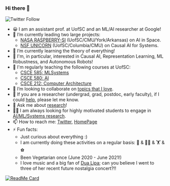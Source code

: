### Hi there 👋
![Twitter Follow](https://img.shields.io/twitter/follow/PooyanJamshidi?style=social)

- 😀 I am an assistant prof. at UofSC and an ML/AI researcher at Google! 
- 🔭 I’m currently leading two large projects: 
    - [NASA RASPBERRY-SI](https://nasa-raspberry-si.github.io/raspberry-si/) (UofSC/CMU/York/Arkansas) on AI in Space.
    - [NSF UNICORN](https://www.nsf.gov/awardsearch/showAward?AWD_ID=2107463) (UofSC/Columbia/CMU) on Causal AI for Systems.
- 🌱 I’m currently learning the theory of everything! 
- 🤖 I'm, in particular, interested in Causal AI, Representation Learning, ML Robustness, and Autonomous Robots!
- 🏫 I'm regularly teaching the following courses at UofSC:
    - [CSCE 585: MLSystems](https://pooyanjamshidi.github.io/mls/) 
    - [CSCE 580: AI](https://pooyanjamshidi.github.io/csce580/) 
    - [CSCE 212: Computer Architecture](https://pooyanjamshidi.github.io/csce212/)
- 👯 I’m looking to collaborate on [topics that I love](https://pooyanjamshidi.github.io/research/).
- 🤔 If you are a researcher (undergrad, grad, postdoc, early faculty), if I could [help](https://pooyanjamshidi.github.io/misc/), please let me know.
- 💬 Ask me about [research](https://pooyanjamshidi.github.io/research/)!
- 🧑‍🎓 I am always looking for highly motivated students to engage in [AI/ML/Systems research]((https://pooyanjamshidi.github.io/research/)).
- 📫 How to reach me: [Twitter](https://twitter.com/PooyanJamshidi), [HomePage](http://pooyanjamshidi.github.io/)
- ⚡ Fun facts: 
    - Just curious about everything :) 
    - I am currently doing these activities on a regular basis: 🥊 & 🧘‍♂️ & 🏋️ & ⚽ 
    - Been Vegetarian once (June 2020 - June 2021!)
    - I love music and a big fan of [Dua Lipa](https://podcasts.apple.com/us/podcast/dua-lipa-at-your-service/id1608224209); can you believe I went to three of her recent future nostalgia concert?!!

[![ReadMe Card](https://github-readme-stats.vercel.app/api?username=pooyanjamshidi&theme=cobalt&show_icons=true)](https://github.com/pooyanjamshidi)

